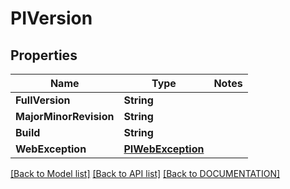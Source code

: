 # PIVersion

## Properties
Name | Type | Notes
------------ | ------------- | -------------
**FullVersion** | **String**
**MajorMinorRevision** | **String**
**Build** | **String**
**WebException** | **[**PIWebException**](../models/PIWebException.md)**

[[Back to Model list]](../../DOCUMENTATION.md#documentation-for-models) [[Back to API list]](../../DOCUMENTATION.md#documentation-for-api-endpoints) [[Back to DOCUMENTATION]](../../DOCUMENTATION.md)
